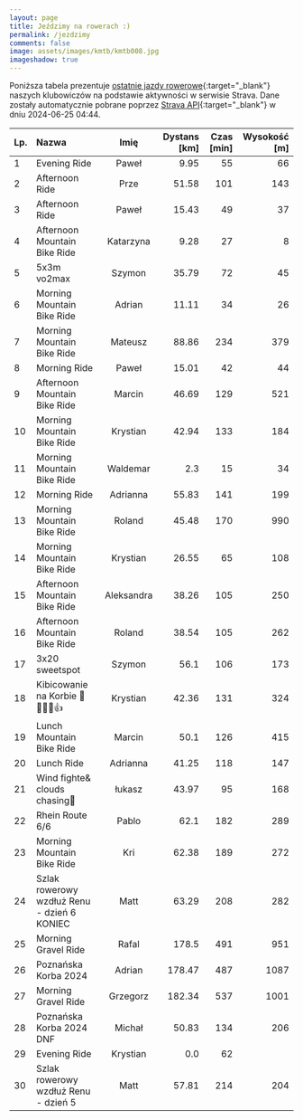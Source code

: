 ```yaml
---
layout: page
title: Jeździmy na rowerach :)
permalink: /jezdzimy
comments: false
image: assets/images/kmtb/kmtb008.jpg
imageshadow: true
---
```


Poniższa tabela prezentuje [ostatnie jazdy rowerowe](https://www.strava.com/clubs/336381){:target="_blank"} naszych klubowiczów na podstawie aktywności w serwisie Strava. Dane zostały automatycznie pobrane poprzez [Strava API](https://developers.strava.com/docs/reference/#api-Clubs-getClubActivitiesById){:target="_blank"} w dniu 2024-06-25 04:44.

Lp. | Nazwa | Imię | Dystans [km] | Czas [min] | Wysokość [m]
:--- | :--- | :---: | ---: | ---: | ---:
1|Evening Ride|Paweł|9.95|55|66
2|Afternoon Ride|Prze|51.58|101|143
3|Afternoon Ride|Paweł|15.43|49|37
4|Afternoon Mountain Bike Ride|Katarzyna|9.28|27|8
5|5x3m vo2max|Szymon|35.79|72|45
6|Morning Mountain Bike Ride|Adrian|11.11|34|26
7|Morning Mountain Bike Ride|Mateusz|88.86|234|379
8|Morning Ride|Paweł|15.01|42|44
9|Afternoon Mountain Bike Ride|Marcin|46.69|129|521
10|Morning Mountain Bike Ride|Krystian|42.94|133|184
11|Morning Mountain Bike Ride|Waldemar|2.3|15|34
12|Morning Ride|Adrianna|55.83|141|199
13|Morning Mountain Bike Ride|Roland|45.48|170|990
14|Morning Mountain Bike Ride|Krystian|26.55|65|108
15|Afternoon Mountain Bike Ride|Aleksandra|38.26|105|250
16|Afternoon Mountain Bike Ride|Roland|38.54|105|262
17|3x20 sweetspot|Szymon|56.1|106|173
18|Kibicowanie na Korbie 💪🚴🏼‍♂️👍|Krystian|42.36|131|324
19|Lunch Mountain Bike Ride|Marcin|50.1|126|415
20|Lunch Ride|Adrianna|41.25|118|147
21|Wind fighte& clouds chasing🥸|łukasz|43.97|95|168
22|Rhein Route 6/6|Pablo|62.1|182|289
23|Morning Mountain Bike Ride|Kri|62.38|189|272
24|Szlak rowerowy wzdłuż Renu - dzień 6 KONIEC|Matt|63.29|208|282
25|Morning Gravel Ride|Rafal|178.5|491|951
26|Poznańska Korba 2024|Adrian|178.47|487|1087
27|Morning Gravel Ride|Grzegorz|182.34|537|1001
28|Poznańska Korba 2024 DNF|Michał|50.83|134|206
29|Evening Ride|Krystian|0.0|62|
30|Szlak rowerowy wzdłuż Renu - dzień 5|Matt|57.81|214|204
